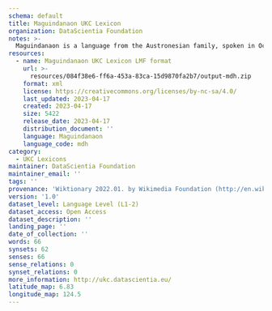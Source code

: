 ```yaml
---
schema: default
title: Maguindanaon UKC Lexicon
organization: DataScientia Foundation
notes: >-
  Maguindanaon is a language from the Austronesian family, spoken in Oceania. The UKC Lexicon of Maguindanaon is represented as a lexico-semantic network. It consists of words, word senses, synsets, as well as sense-level and synset-level relationships.
resources:
  - name: Maguindanaon UKC Lexicon LMF format
    url: >-
      resources/084f38e6-ff6a-453a-83ca-15d9870fa2b7/output-mdh.zip
    format: xml
    license: https://creativecommons.org/licenses/by-nc-sa/4.0/
    last_updated: 2023-04-17
    created: 2023-04-17
    size: 5422
    release_date: 2023-04-17
    distribution_document: ''
    language: Maguindanaon
    language_code: mdh
category:
  - UKC Lexicons
maintainer: DataScientia Foundation
maintainer_email: ''
tags: ''
provenance: 'Wiktionary 2022.01. by Wikimedia Foundation (http://en.wiktionary.org); CogNet 2.1 by Khuyagbaatar Batsuren, National University of Mongolia (http://cognet.ukc.disi.unitn.it); Princeton WordNet 2.1 by Princeton University (https://wordnet.princeton.edu)'
version: '1.0'
dataset_level: Language Level (L1-2)
dataset_access: Open Access
dataset_description: ''
landing_page: ''
date_of_collection: ''
words: 66
synsets: 62
senses: 66
sense_relations: 0
synset_relations: 0
more_information: http://ukc.datascientia.eu/
latitude_map: 6.83
longitude_map: 124.5
---
```

